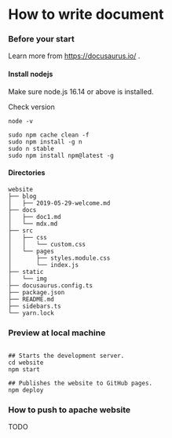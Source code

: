 # How to write document

### Before your start
Learn more from https://docusaurus.io/ .

#### Install nodejs
Make sure node.js 16.14 or above is installed.

Check version
```shell
node -v
```

```shell
sudo npm cache clean -f
sudo npm install -g n
sudo n stable
sudo npm install npm@latest -g
```

#### Directories
```text
website
├── blog 
│   ├── 2019-05-29-welcome.md
├── docs 
│   ├── doc1.md
│   └── mdx.md
├── src 
│   ├── css 
│   │   └── custom.css
│   └── pages 
│       ├── styles.module.css
│       └── index.js
├── static 
│   └── img
├── docusaurus.config.ts
├── package.json 
├── README.md
├── sidebars.ts
└── yarn.lock
```



### Preview at local machine

```shell

## Starts the development server.
cd website
npm start

## Publishes the website to GitHub pages.
npm deploy
```


### How to push to apache website

TODO